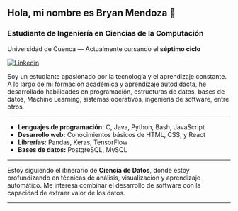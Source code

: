 ## Hola, mi nombre es Bryan Mendoza 👋
### Estudiante de Ingeniería en Ciencias de la Computación
Universidad de Cuenca — Actualmente cursando el **séptimo ciclo**

[![Linkedin](https://img.shields.io/badge/LinkedIn-0077B5?style=for-the-badge&logo=linkedin&logoColor=white)](https://www.linkedin.com/in/bryan-mendoza-1a3873285/)


Soy un estudiante apasionado por la tecnología y el aprendizaje constante. A lo largo de mi formación académica y aprendizaje autodidacta, he desarrollado habilidades en programación, estructuras de datos, bases de datos, Machine Learning, sistemas operativos, ingeniería de software, entre otros.

---

- **Lenguajes de programación:** C, Java, Python, Bash, JavaScript  
- **Desarrollo web:** Conocimientos básicos de HTML, CSS, y React  
- **Librerías:** Pandas, Keras, TensorFlow  
- **Bases de datos:** PostgreSQL, MySQL  

---
Estoy siguiendo el itinerario de **Ciencia de Datos**, donde estoy profundizando en técnicas de análisis, visualización y aprendizaje automático. Me interesa combinar el desarrollo de software con la capacidad de extraer valor de los datos.

---
<!--
**brymen0/brymen0** is a ✨ _special_ ✨ repository because its `README.md` (this file) appears on your GitHub profile.

Here are some ideas to get you started:

- 🔭 I’m currently working on ...
- 🌱 I’m currently learning ...
- 👯 I’m looking to collaborate on ...
- 🤔 I’m looking for help with ...
- 💬 Ask me about ...
- 📫 How to reach me: ...
- 😄 Pronouns: ...
- ⚡ Fun fact: ...
-->
